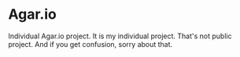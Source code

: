 # Agar.io
Individual Agar.io project.
It is my individual project.
That's not public project.
And if you get confusion, sorry about that.
